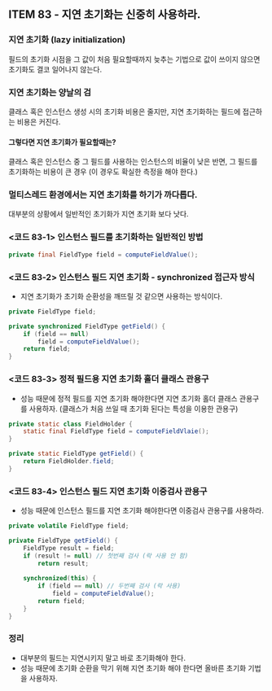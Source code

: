 ## ITEM 83 - 지연 초기화는 신중히 사용하라.

### 지연 초기화 (lazy initialization)
필드의 초기화 시점을 그 값이 처음 필요할때까지 늦추는 기법으로 값이 쓰이지 않으면 초기화도 결코 일어나지 않는다.

### 지연 초기화는 양날의 검
클래스 혹은 인스턴스 생성 시의 초기화 비용은 줄지만, 지연 초기화하는 필드에 접근하는 비용은 커진다.

#### 그렇다면 지연 초기화가 필요할때는?
클래스 혹은 인스턴스 중 그 필드를 사용하는 인스턴스의 비율이 낮은 반면, 그 필드를 초기화하는 비용이 큰 경우 (이 경우도 확실한 측정을 해야 한다.)

### 멀티스레드 환경에서는 지연 초기화를 하기가 까다롭다.
대부분의 상황에서 일반적인 초기화가 지연 초기화 보다 낫다.

### <코드 83-1> 인스턴스 필드를 초기화하는 일반적인 방법
```java
private final FieldType field = computeFieldValue();
```

### <코드 83-2> 인스턴스 필드 지연 초기화 - synchronized 접근자 방식
- 지연 초기화가 초기화 순환성을 깨뜨릴 것 같으면 사용하는 방식이다.
```java
private FieldType field;

private synchronized FieldType getField() {
    if (field == null)
        field = computeFieldValue();
    return field;
}
```

### <코드 83-3> 정적 필드용 지연 초기화 홀더 클래스 관용구
- 성능 때문에 정적 필드를 지연 초기화 해야한다면 지연 초기화 홀더 클래스 관용구를 사용하자. (클래스가 처음 쓰일 때 초기화 된다는 특성을 이용한 관용구)
```java
private static class FieldHolder {
    static final FieldType field = computeFieldVlaie();   
}

private static FieldType getField() {
    return FieldHolder.field;
}
```

### <코드 83-4> 인스턴스 필드 지연 초기화 이중검사 관용구
- 성능 때문에 인스턴스 필드를 지연 초기화 해야한다면 이중검사 관용구를 사용하라.
```java
private volatile FieldType field;

private FieldType getField() {
    FieldType result = field;
    if (result != null) // 첫번째 검사 (락 사용 안 함)
        return result;
    
    synchronized(this) {
        if (field == null) // 두번째 검사 (락 사용)
            field = computeFieldValue();
        return field;
    }
}
```

### 정리
- 대부분의 필드는 지연시키지 말고 바로 초기화해야 한다.
- 성능 때문에 초기화 순환을 막기 위해 지연 초기화 해야 한다면 올바른 초기화 기법을 사용하자.















